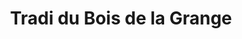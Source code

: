 ---
title: "Tradi du Bois de la Grange"
url: /noisiel/tradi-du-bois-de-la-grange/
shop: boulangerie
---